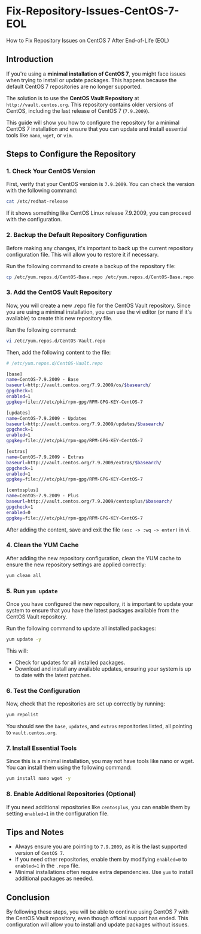 # Fix-Repository-Issues-CentOS-7-EOL
How to Fix Repository Issues on CentOS 7 After End-of-Life (EOL)

## Introduction

If you're using a **minimal installation of CentOS 7**, you might face issues when trying to install or update packages. This happens because the default CentOS 7 repositories are no longer supported.

The solution is to use the **CentOS Vault Repository** at `http://vault.centos.org`. This repository contains older versions of CentOS, including the last release of CentOS 7 (`7.9.2009`).

This guide will show you how to configure the repository for a minimal CentOS 7 installation and ensure that you can update and install essential tools like `nano`, `wget`, or `vim`.

## Steps to Configure the Repository

### 1. Check Your CentOS Version

First, verify that your CentOS version is `7.9.2009`. You can check the version with the following command:

```bash
cat /etc/redhat-release
```
If it shows something like CentOS Linux release 7.9.2009, you can proceed with the configuration.

### 2. Backup the Default Repository Configuration
Before making any changes, it's important to back up the current repository configuration file. This will allow you to restore it if necessary.

Run the following command to create a backup of the repository file:
```bash
cp /etc/yum.repos.d/CentOS-Base.repo /etc/yum.repos.d/CentOS-Base.repo.backup
```

### 3. Add the CentOS Vault Repository
Now, you will create a new .repo file for the CentOS Vault repository. Since you are using a minimal installation, you can use the vi editor (or nano if it's available) to create this new repository file.

Run the following command:

```bash
vi /etc/yum.repos.d/CentOS-Vault.repo
```

Then, add the following content to the file:

```bash
# /etc/yum.repos.d/CentOS-Vault.repo

[base]
name=CentOS-7.9.2009 - Base
baseurl=http://vault.centos.org/7.9.2009/os/$basearch/
gpgcheck=1
enabled=1
gpgkey=file:///etc/pki/rpm-gpg/RPM-GPG-KEY-CentOS-7

[updates]
name=CentOS-7.9.2009 - Updates
baseurl=http://vault.centos.org/7.9.2009/updates/$basearch/
gpgcheck=1
enabled=1
gpgkey=file:///etc/pki/rpm-gpg/RPM-GPG-KEY-CentOS-7

[extras]
name=CentOS-7.9.2009 - Extras
baseurl=http://vault.centos.org/7.9.2009/extras/$basearch/
gpgcheck=1
enabled=1
gpgkey=file:///etc/pki/rpm-gpg/RPM-GPG-KEY-CentOS-7

[centosplus]
name=CentOS-7.9.2009 - Plus
baseurl=http://vault.centos.org/7.9.2009/centosplus/$basearch/
gpgcheck=1
enabled=0
gpgkey=file:///etc/pki/rpm-gpg/RPM-GPG-KEY-CentOS-7
```

After adding the content, save and exit the file `(esc -> :wq -> enter)` in vi.

### 4. Clean the YUM Cache
After adding the new repository configuration, clean the YUM cache to ensure the new repository settings are applied correctly:

```bash
yum clean all
```

### 5. Run `yum update`
Once you have configured the new repository, it is important to update your system to ensure that you have the latest packages available from the CentOS Vault repository.

Run the following command to update all installed packages:

```bash
yum update -y
```

This will:
-	Check for updates for all installed packages.
-	Download and install any available updates, ensuring your system is up to date with the latest patches.

### 6. Test the Configuration
Now, check that the repositories are set up correctly by running:

```bash
yum repolist
```

You should see the `base`, `updates`, and `extras` repositories listed, all pointing to `vault.centos.org`.

### 7. Install Essential Tools
Since this is a minimal installation, you may not have tools like nano or wget. You can install them using the following command:

```bash
yum install nano wget -y
```

### 8. Enable Additional Repositories (Optional)
If you need additional repositories like `centosplus`, you can enable them by setting `enabled=1` in the configuration file.

## Tips and Notes
-	Always ensure you are pointing to `7.9.2009`, as it is the last supported version of `CentOS 7`.
-	If you need other repositories, enable them by modifying `enabled=0` to `enabled=1` in the `.repo` file.
-	Minimal installations often require extra dependencies. Use `yum` to install additional packages as needed.

## Conclusion
By following these steps, you will be able to continue using CentOS 7 with the CentOS Vault repository, even though official support has ended. This configuration will allow you to install and update packages without issues.
